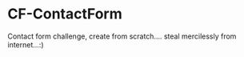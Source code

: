 # CF-ContactForm
Contact form challenge, create from scratch.... steal mercilessly from internet...:)
